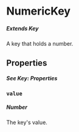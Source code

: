 # NumericKey
##### _Extends Key_
A key that holds a number.

## Properties
##### _See Key: Properties_
### `value`
##### _Number_
The key's value.